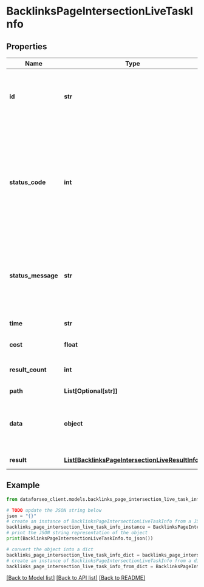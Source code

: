 # BacklinksPageIntersectionLiveTaskInfo


## Properties

Name | Type | Description | Notes
------------ | ------------- | ------------- | -------------
**id** | **str** | task identifier unique task identifier in our system in the UUID format | [optional] 
**status_code** | **int** | status code of the task generated by DataForSEO, can be within the following range: 10000-60000 you can find the full list of the response codes here | [optional] 
**status_message** | **str** | informational message of the task you can find the full list of general informational messages here | [optional] 
**time** | **str** | execution time, seconds | [optional] 
**cost** | **float** | total tasks cost, USD | [optional] 
**result_count** | **int** | number of elements in the result array | [optional] 
**path** | **List[Optional[str]]** | URL path | [optional] 
**data** | **object** | contains the same parameters that you specified in the POST request | [optional] 
**result** | [**List[BacklinksPageIntersectionLiveResultInfo]**](BacklinksPageIntersectionLiveResultInfo.md) | array of results | [optional] 

## Example

```python
from dataforseo_client.models.backlinks_page_intersection_live_task_info import BacklinksPageIntersectionLiveTaskInfo

# TODO update the JSON string below
json = "{}"
# create an instance of BacklinksPageIntersectionLiveTaskInfo from a JSON string
backlinks_page_intersection_live_task_info_instance = BacklinksPageIntersectionLiveTaskInfo.from_json(json)
# print the JSON string representation of the object
print(BacklinksPageIntersectionLiveTaskInfo.to_json())

# convert the object into a dict
backlinks_page_intersection_live_task_info_dict = backlinks_page_intersection_live_task_info_instance.to_dict()
# create an instance of BacklinksPageIntersectionLiveTaskInfo from a dict
backlinks_page_intersection_live_task_info_from_dict = BacklinksPageIntersectionLiveTaskInfo.from_dict(backlinks_page_intersection_live_task_info_dict)
```
[[Back to Model list]](../README.md#documentation-for-models) [[Back to API list]](../README.md#documentation-for-api-endpoints) [[Back to README]](../README.md)


